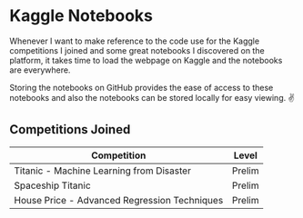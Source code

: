 # Kaggle Notebooks
Whenever I want to make reference to the code use for the Kaggle competitions I joined and some great notebooks I discovered on the platform, it takes time to load the webpage on Kaggle and the notebooks are everywhere. 

Storing the notebooks on GitHub provides the ease of access to these notebooks and also the notebooks can be stored locally for easy viewing. ✌️

## Competitions Joined
| Competition | Level |
|-------------|-------|
| Titanic - Machine Learning from Disaster | Prelim|
| Spaceship Titanic | Prelim|
| House Price - Advanced Regression Techniques | Prelim|